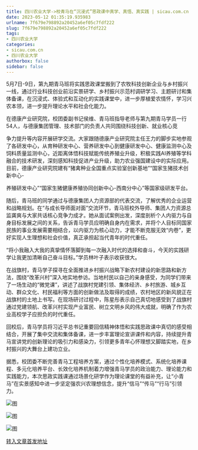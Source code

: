 ```yaml
---
title: 四川农业大学->校青马在“沉浸式”思政课中真学、真悟、真实践 | sicau.com.cn
date: 2023-05-12 01:35:19.935983
urlname: 7f679e798892a20452a6ef05c7fdf222
slug: 7f679e798892a20452a6ef05c7fdf222
tags: 
- 四川农业大学
categories:
- sicau.com.cn
- 四川农业大学
authorbox: false
sidebar: false
---
```

5月7日-9日，第九期青马班将实践思政课堂搬到了农牧科技创新企业与乡村振兴一线，通过行业科技创业前沿实景研学、乡村振兴示范村调研学习、主题研讨和集体备课，在沉浸式、体验式和互动化的实践课堂中，进一步厚植爱农情怀，学习兴农本领，进一步提升理论水平和社会化能力。

在德康产业研究院，校团委副书记侯维、青马班指导老师与第九期青马学员一行54人，与德康集团管理、技术部门的负责人共同围绕科技创新、就业核心竞
<!--more-->
争力提升等内容开展研学交流。大家跟随德康产业研究院主任王力的脚步实地参观了各研发中心，从育种研发中心、营养研发中心到健康研发中心、健康监测中心及饲料质量监测中心，近距离体悟科技赋能传统养殖业升级，积极实践AI养殖等学科融合的技术研发，深刻感知科技促进产业升级，助力农业强国建设中的实际应用。目前，德康产业研究院建有“猪禽种业全国重点实验室创新基地”“国家生猪技术创新中心-

养殖研发中心”“国家生猪健康养殖协同创新中心-西南分中心”等国家级研发平台。

随后，青马班的同学通过与德康集团人力资源部的代表交流，了解优秀的企业运营和战略规划。在“与成长导师面对面”交流环节，青马班校外导师、集团人力资源总监龚爽与大家共话核心竞争力成才。她从面试案例出发，深度剖析个人内驱力与自身目标发展之间的关系，告诉青马学员应明确自身内在需求，并将个人目标同国家民族的事业发展需要相结合，以内驱力为核心动力，才能不断克服无效“内卷”，更好实现人生理想和社会价值，真正承担起当代青年的时代重任。

“将小我融入大我的真挚情怀落脚到每一次融入时代的选择和奋斗，今天的实践研学让我更加清晰自己奋斗目标。”学员林叶子表示收获很大。

在战旗村，青马学子探寻在全面推进乡村振兴战略下新农村建设的新思路和新方法，围绕“改革兴村”深入地实地参访。当地村民以自己的亲身感受，为同学们带来了一场生动的“微党课”，讲述了战旗村党建引领、集体经济、乡村旅游、城乡互动、群众文化、村民福利等方面的创新做法及取得的成绩，农村地区的新风貌正在战旗村的土地上书写。在现场研讨过程中，陈星彤表示自己真切地感受到了战旗村通过党建领航、改革兴村实现产业富民、树立文明乡风的伟大成就，明确了作为农业高校学子应担负的时代重任。

回校后，青马学员将习近平总书记重要回信精神体悟和实践思政课中真切的感受相结合，开展了集中交流和集体备课，进一步丰富理论宣讲课件和内容，持续提升青马宣讲党的创新理论的吸引力和感染力，引领更多青年心怀理想又脚踏实地，在乡村振兴的大舞台上建功立业。

据悉，校团委不断完善青马工程培养方案，通过个性化培养模式、系统化培养课程、多元化培养平台、长效化培养机制着力增强青马学员的政治能力、理论能力和实践能力，本次思政实践课通过场景化研学作为理论课堂的有益补充，让“小青马”在实景感知中进一步坚定强农兴农理想信念，提升“信马”“传马”“行马”引领力。

![图](https://news.sicau.edu.cn/__local/3/ED/A4/3967208E622C6E1E6C4225288F3_46D7A921_1F9773.png)

![图](https://news.sicau.edu.cn/__local/E/93/2C/9A5BD11FD194AA1CFE7F79E6C92_E1ABE282_103D51.png)

![图](https://news.sicau.edu.cn/__local/6/85/F8/A8FF44427A853ADF078B2DE6517_B5BC3E00_3EE877.png)

[转入文章首发地址](https://news.sicau.edu.cn/info/1078/72156.htm)